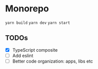 # Monorepo

`yarn build`
`yarn dev`
`yarn start`

## TODOs

- [x] TypeScript composite
- [ ] Add eslint
- [ ] Better code organization: apps, libs etc
